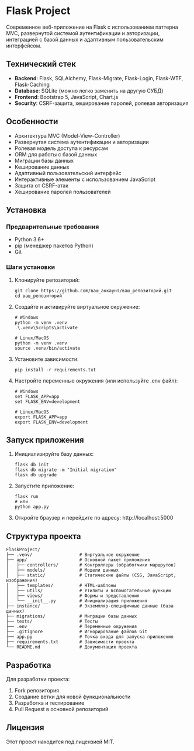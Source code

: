 # Flask Project

Современное веб-приложение на Flask с использованием паттерна MVC, развернутой системой аутентификации и авторизации, интеграцией с базой данных и адаптивным пользовательским интерфейсом.

## Технический стек

- **Backend**: Flask, SQLAlchemy, Flask-Migrate, Flask-Login, Flask-WTF, Flask-Caching
- **Database**: SQLite (можно легко заменить на другую СУБД)
- **Frontend**: Bootstrap 5, JavaScript, Chart.js
- **Security**: CSRF-защита, хеширование паролей, ролевая авторизация

## Особенности

- Архитектура MVC (Model-View-Controller)
- Развернутая система аутентификации и авторизации
- Ролевая модель доступа к ресурсам
- ORM для работы с базой данных
- Миграции базы данных
- Кеширование данных
- Адаптивный пользовательский интерфейс
- Интерактивные элементы с использованием JavaScript
- Защита от CSRF-атак
- Хеширование паролей пользователей

## Установка

### Предварительные требования

- Python 3.6+
- pip (менеджер пакетов Python)
- Git

### Шаги установки

1. Клонируйте репозиторий:
   ```
   git clone https://github.com/ваш_аккаунт/ваш_репозиторий.git
   cd ваш_репозиторий
   ```

2. Создайте и активируйте виртуальное окружение:
   ```
   # Windows
   python -m venv .venv
   .\.venv\Scripts\activate

   # Linux/MacOS
   python -m venv .venv
   source .venv/bin/activate
   ```

3. Установите зависимости:
   ```
   pip install -r requirements.txt
   ```

4. Настройте переменные окружения (или используйте .env файл):
   ```
   # Windows
   set FLASK_APP=app
   set FLASK_ENV=development

   # Linux/MacOS
   export FLASK_APP=app
   export FLASK_ENV=development
   ```

## Запуск приложения

1. Инициализируйте базу данных:
   ```
   flask db init
   flask db migrate -m "Initial migration"
   flask db upgrade
   ```

2. Запустите приложение:
   ```
   flask run
   # или
   python app.py
   ```

3. Откройте браузер и перейдите по адресу: http://localhost:5000

## Структура проекта

```
FlaskProject/
├── .venv/                  # Виртуальное окружение
├── app/                    # Основной пакет приложения
│   ├── controllers/        # Контроллеры (обработчики маршрутов)
│   ├── models/             # Модели данных
│   ├── static/             # Статические файлы (CSS, JavaScript, изображения)
│   ├── templates/          # HTML-шаблоны
│   ├── utils/              # Утилиты и вспомогательные функции
│   ├── views/              # Формы и представления
│   └── __init__.py         # Инициализация приложения
├── instance/               # Экземпляр-специфичные данные (база данных)
├── migrations/             # Миграции базы данных
├── tests/                  # Тесты
├── .env                    # Переменные окружения
├── .gitignore              # Игнорирование файлов Git
├── app.py                  # Точка входа для запуска приложения
├── requirements.txt        # Зависимости проекта
└── README.md               # Документация проекта
```

## Разработка

Для разработки проекта:

1. Fork репозитория
2. Создание ветки для новой функциональности
3. Разработка и тестирование
4. Pull Request в основной репозиторий

## Лицензия

Этот проект находится под лицензией MIT. 
